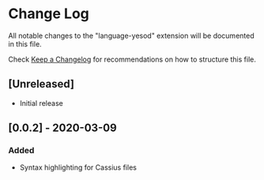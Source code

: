 # Change Log

All notable changes to the "language-yesod" extension will be documented in this file.

Check [Keep a Changelog](http://keepachangelog.com/) for recommendations on how to structure this file.

## [Unreleased]

- Initial release

## [0.0.2] - 2020-03-09
### Added
- Syntax highlighting for Cassius files